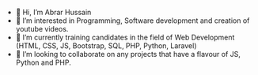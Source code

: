 - 👋 Hi, I’m Abrar Hussain
- 👀 I’m interested in Programming, Software development and creation of youtube videos.
- 🌱 I’m currently training candidates in the field of Web Development (HTML, CSS, JS, Bootstrap, SQL, PHP, Python, Laravel)
- 💞️ I’m looking to collaborate on any projects that have a flavour of JS, Python and PHP.

<!---
AbrarTunio/AbrarTunio is a ✨ special ✨ repository because its `README.md` (this file) appears on your GitHub profile.
You can click the Preview link to take a look at your changes.
--->
